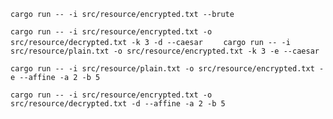 `cargo run -- -i src/resource/encrypted.txt --brute `

`cargo run -- -i src/resource/encrypted.txt -o src/resource/decrypted.txt -k 3 -d --caesar   
`
`cargo run -- -i src/resource/plain.txt -o src/resource/encrypted.txt -k 3 -e --caesar `

`cargo run -- -i src/resource/plain.txt -o src/resource/encrypted.txt -e --affine -a 2 -b 5 `

`cargo run -- -i src/resource/encrypted.txt -o src/resource/decrypted.txt -d --affine -a 2 -b 5 `

